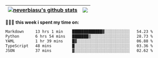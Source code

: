 | <a href="https://github.com/neverbiasu"><img align="center" src="https://github-readme-stats.vercel.app/api?username=neverbiasu&theme=dracula&show_icons=true&hide_border=true&count_private=true" alt="neverbiasu's github stats" /></a> | <a href="https://github.com/neverbiasu"><img align="center" src="https://github-readme-stats.vercel.app/api/top-langs/?username=neverbiasu&theme=dracula&show_icons=true&hide_border=true&layout=compact" /></a> |
| ------------- | ------------- |

👨🏾‍💻 **this week i spent my time on:**
<!--START_SECTION:waka-->

```txt
Markdown     13 hrs 1 min    █████████████▓░░░░░░░░░░░   54.23 %
Python       6 hrs 54 mins   ███████▒░░░░░░░░░░░░░░░░░   28.73 %
YAML         1 hr 39 mins    █▓░░░░░░░░░░░░░░░░░░░░░░░   06.88 %
TypeScript   48 mins         █░░░░░░░░░░░░░░░░░░░░░░░░   03.36 %
JSON         37 mins         ▓░░░░░░░░░░░░░░░░░░░░░░░░   02.62 %
```

<!--END_SECTION:waka-->

